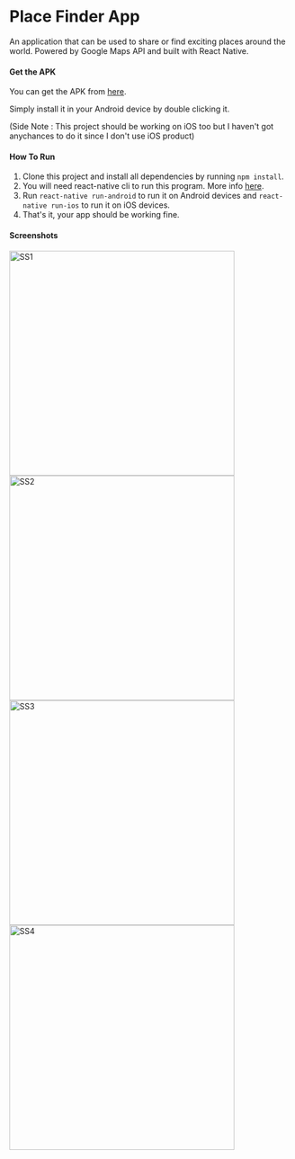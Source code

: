 # Place Finder App

An application that can be used to share or find exciting places around the world. Powered by Google Maps API and built with React Native.

#### Get the APK

You can get the APK from [here](https://drive.google.com/file/d/1FzW9yIXclL4BA3Jo4QO0uJFnWq8kgpH8/view).

Simply install it in your Android device by double clicking it.

(Side Note : This project should be working on iOS too but I haven't got anychances to do it since I don't use iOS product)

#### How To Run

1. Clone this project and install all dependencies by running `npm install`.
2. You will need react-native cli to run this program. More info [here](https://facebook.github.io/react-native/docs/understanding-cli).
3. Run `react-native run-android` to run it on Android devices and `react-native run-ios` to run it on iOS devices.
4. That's it, your app should be working fine.

#### Screenshots

<img src="screenshots/pf-ss0.jpg" alt="SS1" width="400"/>

<img src="screenshots/pf-ss1.jpg" alt="SS2" width="400"/>

<img src="screenshots/pf-ss2.jpg" alt="SS3" width="400"/>

<img src="screenshots/pf-ss3.jpg" alt="SS4" width="400"/>
